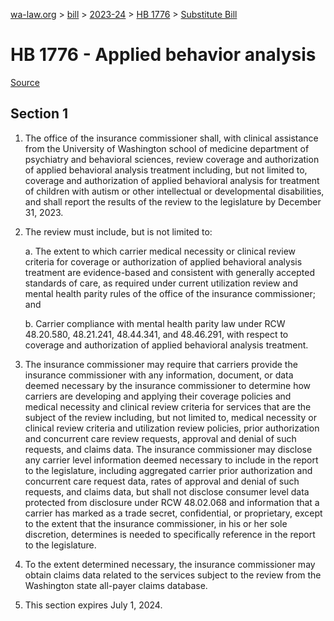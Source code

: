 [wa-law.org](/) > [bill](/bill/) > [2023-24](/bill/2023-24/) > [HB 1776](/bill/2023-24/hb/1776/) > [Substitute Bill](/bill/2023-24/hb/1776/S/)

# HB 1776 - Applied behavior analysis

[Source](http://lawfilesext.leg.wa.gov/biennium/2023-24/Pdf/Bills/House%20Bills/1776-S.pdf)

## Section 1
1. The office of the insurance commissioner shall, with clinical assistance from the University of Washington school of medicine department of psychiatry and behavioral sciences, review coverage and authorization of applied behavioral analysis treatment including, but not limited to, coverage and authorization of applied behavioral analysis for treatment of children with autism or other intellectual or developmental disabilities, and shall report the results of the review to the legislature by December 31, 2023.

2. The review must include, but is not limited to:

    a. The extent to which carrier medical necessity or clinical review criteria for coverage or authorization of applied behavioral analysis treatment are evidence-based and consistent with generally accepted standards of care, as required under current utilization review and mental health parity rules of the office of the insurance commissioner; and

    b. Carrier compliance with mental health parity law under RCW 48.20.580, 48.21.241, 48.44.341, and 48.46.291, with respect to coverage and authorization of applied behavioral analysis treatment.

3. The insurance commissioner may require that carriers provide the insurance commissioner with any information, document, or data deemed necessary by the insurance commissioner to determine how carriers are developing and applying their coverage policies and medical necessity and clinical review criteria for services that are the subject of the review including, but not limited to, medical necessity or clinical review criteria and utilization review policies, prior authorization and concurrent care review requests, approval and denial of such requests, and claims data. The insurance commissioner may disclose any carrier level information deemed necessary to include in the report to the legislature, including aggregated carrier prior authorization and concurrent care request data, rates of approval and denial of such requests, and claims data, but shall not disclose consumer level data protected from disclosure under RCW 48.02.068 and information that a carrier has marked as a trade secret, confidential, or proprietary, except to the extent that the insurance commissioner, in his or her sole discretion, determines is needed to specifically reference in the report to the legislature.

4. To the extent determined necessary, the insurance commissioner may obtain claims data related to the services subject to the review from the Washington state all-payer claims database.

5. This section expires July 1, 2024.

